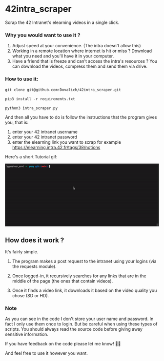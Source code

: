 # 42intra_scraper


Scrap the 42 Intranet's elearning videos in a single click.

### Why you would want to use it ?

1. Adjust speed at your convenience. (The intra doesn't allow this)
2. Working in a remote location where internet is hit or miss ? Download what you need and you'll have it in your computer.
3. Have a friend that is freeze and can't access the intra's resources ? You can download the videos, compress them and send them via drive. 


### How to use it:

```
git clone git@github.com:Dovalich/42intra_scraper.git
```
```
pip3 install -r requirements.txt
```
```
python3 intra_scraper.py
```

And then all you have to do is follow the instructions that the program gives you, that is:

1. enter your 42 intranet username
2. enter your 42 intranet password
3. enter the elearning link you want to scrap for example https://elearning.intra.42.fr/tags/38/notions

Here's a short Tutorial gif:

![tutorial_gif](https://github.com/Dovalich/42intra_scraper/blob/main/assets/intra_scraper_tuto.gif)

## How does it work ?

It's fairly simple.

1. The program makes a post request to the intranet using your logins (via the requests module).

2. Once logged-in, it recursively searches for any links that are in the middle of the page (the ones that contain videos).

3. Once it finds a video link, it downloads it based on the video quality you chose (SD or HD).


### Note 

As you can see in the code I don't store your user name and password. In fact I only use them once to login. But be careful when using these types of scripts. You should always read the source code before giving away sensitive information.


If you have feedback on the code please let me know! 👨‍🎓

And feel free to use it however you want.
